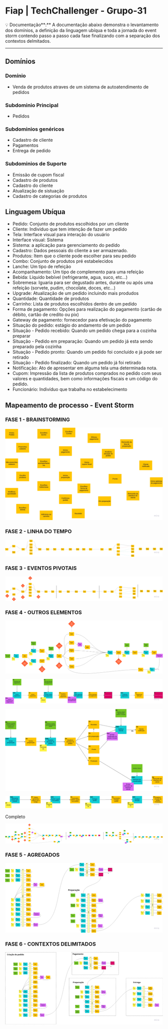 # Fiap | TechChallenger - Grupo-31

<aside>
💡 Documentação**:** A documentação abaixo demonstra o levantamento dos domínios, a definição da linguagem ubíqua e toda a jornada do event storm contendo passo a passo cada fase finalizando com a separação dos contextos delmitados.

</aside>

---

## Domínios

### Domínio

- Venda de produtos atraves de um sistema de autoatendimento de pedidos

### Subdominio Principal

- Pedidos

### Subdominios genéricos

- Cadastro de cliente
- Pagamentos
- Entrega de pedido

### Subdominios de Suporte

- Emissão de cupom fiscal
- Cadastro de produtos
- Cadastro do cliente
- Atualização de sistuação
- Cadastro de categorias de produtos

## **Linguagem Ubíqua**

- Pedido: Conjunto de produtos escolhidos por um cliente
- Cliente: Individuo que tem intenção de fazer um pedido
- Tela: Interface visual para interação do usuário
- Interface visual: Sistema
- Sistema: a aplicação para gerenciamento do pedido
- Cadastro: Dados pessoais do cliente a ser armazenado.
- Produtos: Item que o cliente pode escolher para seu pedido
- Combo: Conjunto de produtos pré estabelecidos
- Lanche: Um tipo de refeição
- Acompanhamento: Um tipo de complemento para uma refeição
- Bebida: Liquido bebível (refrigerante, agua, suco, etc…)
- Sobremesa: Iguaria para ser degustado antes, durante ou após uma refeição (sorvete, pudim, chocolate, doces, etc…)
- Upgrade: Atualização de um pedido incluindo mais produdos
- Quantidade: Quantidade de produtos
- Carrinho: Lista de produtos escolhidos dentro de um pedido
- Forma de pagamento: Opções para realização do pagamento (cartão de débito, cartão de credito ou pix)
- Gateway de pagamento: fornecedor para efetivação do pagamento
- Situação do pedido: estágio do andamento de um pedido
- Situação - Pedido recebido: Quando um pedido chega para a cozinha preparar
- Situação - Pedido em preparação: Quando um pedido já esta sendo preparado pela cozinha
- Situação - Pedido pronto: Quando um pedido foi concluído e já pode ser retirado
- Situação - Pedido finalizado: Quando um pedido já foi retirado
- Notificação: Ato de apresentar em alguma tela uma determinada nota.
- Cupom: Impressão da lista de produtos comprados no pedido com seus valores e quantidades, bem como informações fiscais e um código do pedido.
- Funcionário: Indivíduo que trabalha no estabelecimento

## Mapeamento de processo - Event Storm

### **FASE 1 - BRAINSTORMING**

![Untitled](diagramas/Untitled.png)

### **FASE 2 - LINHA DO TEMPO**

![Untitled](diagramas/Untitled%201.png)

### **FASE 3 - EVENTOS PIVOTAIS**

![Untitled](diagramas/Untitled%202.png)

### **FASE 4 - OUTROS ELEMENTOS**

![Untitled](diagramas/Untitled%203.png)

![Untitled](diagramas/Untitled%204.png)

![Untitled](diagramas/Untitled%205.png)

![Untitled](diagramas/Untitled%206.png)

Completo

![Untitled](diagramas/Untitled%207.png)

### **FASE 5 - AGREGADOS**

![Untitled](diagramas/Untitled%208.png)

### **FASE 6 - CONTEXTOS DELIMITADOS**

![Untitled](diagramas/Untitled%209.png)